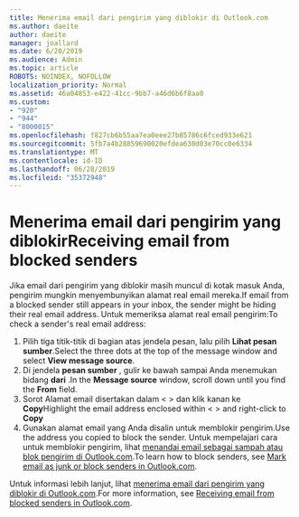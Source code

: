 ```yaml
---
title: Menerima email dari pengirim yang diblokir di Outlook.com
ms.author: daeite
author: daeite
manager: joallard
ms.date: 6/20/2019
ms.audience: Admin
ms.topic: article
ROBOTS: NOINDEX, NOFOLLOW
localization_priority: Normal
ms.assetid: 46a04853-e422-41cc-9bb7-a46d6b6f8aa0
ms.custom:
- "920"
- "944"
- "8000015"
ms.openlocfilehash: f827cb6b55aa7ea0eee27b85786c6fced933e621
ms.sourcegitcommit: 5fb7a4b28859690020efdea630d03e70cc0e6334
ms.translationtype: MT
ms.contentlocale: id-ID
ms.lasthandoff: 06/28/2019
ms.locfileid: "35372948"
---
```

# <a name="receiving-email-from-blocked-senders"></a><span data-ttu-id="edb48-102">Menerima email dari pengirim yang diblokir</span><span class="sxs-lookup"><span data-stu-id="edb48-102">Receiving email from blocked senders</span></span>

<span data-ttu-id="edb48-103">Jika email dari pengirim yang diblokir masih muncul di kotak masuk Anda, pengirim mungkin menyembunyikan alamat real email mereka.</span><span class="sxs-lookup"><span data-stu-id="edb48-103">If email from a blocked sender still appears in your inbox, the sender might be hiding their real email address.</span></span> <span data-ttu-id="edb48-104">Untuk memeriksa alamat real email pengirim:</span><span class="sxs-lookup"><span data-stu-id="edb48-104">To check a sender's real email address:</span></span>
  
1. <span data-ttu-id="edb48-105">Pilih tiga titik-titik di bagian atas jendela pesan, lalu pilih **Lihat pesan sumber**.</span><span class="sxs-lookup"><span data-stu-id="edb48-105">Select the three dots at the top of the message window and select **View message source**.</span></span>
2. <span data-ttu-id="edb48-106">Di jendela **pesan sumber** , gulir ke bawah sampai Anda menemukan bidang **dari** .</span><span class="sxs-lookup"><span data-stu-id="edb48-106">In the **Message source** window, scroll down until you find the **From** field.</span></span>
3. <span data-ttu-id="edb48-107">Sorot Alamat email disertakan dalam \< \> dan klik kanan ke **Copy**</span><span class="sxs-lookup"><span data-stu-id="edb48-107">Highlight the email address enclosed within \< \> and right-click to **Copy**</span></span>
4. <span data-ttu-id="edb48-108">Gunakan alamat email yang Anda disalin untuk memblokir pengirim.</span><span class="sxs-lookup"><span data-stu-id="edb48-108">Use the address you copied to block the sender.</span></span> <span data-ttu-id="edb48-109">Untuk mempelajari cara untuk memblokir pengirim, lihat [menandai email sebagai sampah atau blok pengirim di Outlook.com](https://support.office.com/article/a3ece97b-82f8-4a5e-9ac3-e92fa6427ae4?wt.mc_id=Office_Outlook_com_Alchemy).</span><span class="sxs-lookup"><span data-stu-id="edb48-109">To learn how to block senders, see [Mark email as junk or block senders in Outlook.com](https://support.office.com/article/a3ece97b-82f8-4a5e-9ac3-e92fa6427ae4?wt.mc_id=Office_Outlook_com_Alchemy).</span></span>

<span data-ttu-id="edb48-110">Untuk informasi lebih lanjut, lihat [menerima email dari pengirim yang diblokir di Outlook.com](https://support.office.com/article/265923a0-b52c-4157-92c8-370385215da1?wt.mc_id=Office_Outlook_com_Alchemy).</span><span class="sxs-lookup"><span data-stu-id="edb48-110">For more information, see [Receiving email from blocked senders in Outlook.com](https://support.office.com/article/265923a0-b52c-4157-92c8-370385215da1?wt.mc_id=Office_Outlook_com_Alchemy).</span></span>